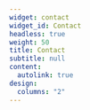 ```yaml
---
widget: contact
widget_id: Contact
headless: true
weight: 50
title: Contact
subtitle: null
content:
  autolink: true
design:
  columns: "2"
---
```

